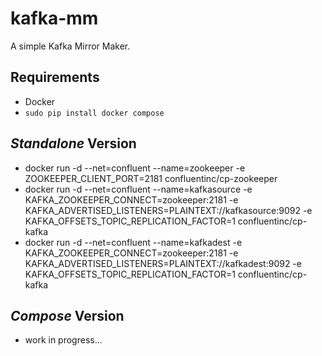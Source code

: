 # kafka-mm
A simple Kafka Mirror Maker.

## Requirements
- Docker
- ```sudo pip install docker compose```

## _Standalone_ Version
- docker run -d --net=confluent --name=zookeeper -e ZOOKEEPER_CLIENT_PORT=2181 confluentinc/cp-zookeeper
- docker run -d --net=confluent --name=kafkasource -e KAFKA_ZOOKEEPER_CONNECT=zookeeper:2181 -e KAFKA_ADVERTISED_LISTENERS=PLAINTEXT://kafkasource:9092 -e KAFKA_OFFSETS_TOPIC_REPLICATION_FACTOR=1 confluentinc/cp-kafka
- docker run -d --net=confluent --name=kafkadest -e KAFKA_ZOOKEEPER_CONNECT=zookeeper:2181 -e KAFKA_ADVERTISED_LISTENERS=PLAINTEXT://kafkadest:9092 -e KAFKA_OFFSETS_TOPIC_REPLICATION_FACTOR=1 confluentinc/cp-kafka

## _Compose_ Version
- work in progress...